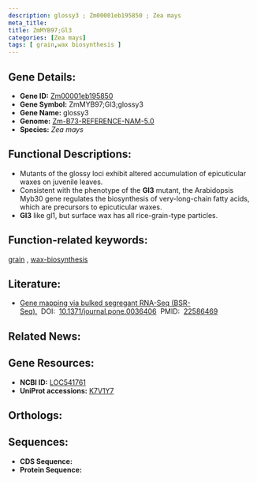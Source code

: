 ```yaml
---
description: glossy3 ; Zm00001eb195850 ; Zea mays
meta_title:
title: ZmMYB97;Gl3
categories: [Zea mays]
tags: [ grain,wax biosynthesis ]
---
```


## Gene Details:
- **Gene ID:**	[Zm00001eb195850](https://www.maizegdb.org/gene_center/gene/Zm00001eb195850)
- **Gene Symbol:** ZmMYB97;Gl3;glossy3
- **Gene Name:** glossy3
- **Genome:** [Zm-B73-REFERENCE-NAM-5.0](https://www.maizegdb.org/genome/assembly/Zm-B73-REFERENCE-NAM-5.0)
- **Species:** *Zea mays*

## Functional Descriptions:
   - Mutants of the glossy loci exhibit altered accumulation of epicuticular waxes on juvenile leaves.
   - Consistent with the phenotype of the **Gl3** mutant, the Arabidopsis Myb30 gene regulates the biosynthesis of very-long-chain fatty acids, which are precursors to epicuticular waxes.
   - **Gl3** like gl1, but surface wax has all rice-grain-type particles.

## Function-related keywords:
[grain](/tags/grain/)&nbsp;,&nbsp;[wax-biosynthesis](/tags/wax-biosynthesis/)

## Literature:
   - [Gene mapping via bulked segregant RNA-Seq (BSR-Seq).]( https://www.ncbi.nlm.nih.gov/pmc/articles/PMC3346754/)&nbsp;&nbsp;DOI:&nbsp;&nbsp;[10.1371/journal.pone.0036406](https://www.ncbi.nlm.nih.gov/pmc/articles/PMC3346754/)&nbsp;&nbsp;PMID:&nbsp;&nbsp;[22586469](https://pubmed.ncbi.nlm.nih.gov/22586469/)

## Related News:

## Gene Resources:
- **NCBI ID:**  [LOC541761](https://www.ncbi.nlm.nih.gov/gene/?term=LOC541761)
- **UniProt accessions:** [K7V1Y7](https://www.uniprot.org/uniprotkb/K7V1Y7/entry)

## Orthologs:

## Sequences:
- **CDS Sequence:**
- **Protein Sequence:**

